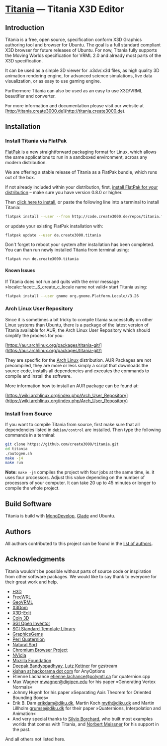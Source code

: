 [Titania](http://titania.create3000.de/) — Titania X3D Editor
==================================================

Introduction
--------------------------------------

Titania is a free, open source, specification conform X3D Graphics authoring tool and browser for Ubuntu. The goal is a 
full standard compliant X3D browser for future releases of Ubuntu. For now, Titania fully supports the Moving Worlds 
specification for VRML 2.0 and already most parts of the X3D specification.

It can be used as a simple 3D viewer for .x3dv/.x3d files, as high quality 3D animation rendering engine, for advanced 
science simulations, live data visualization, or as easy to use gaming engine.

Furthermore Titania can also be used as an easy to use X3D/VRML beautifier and converter.

For more information and documentation please visit our website at [http://titania.create3000.de](http://titania.create3000.de).

Installation
--------------------------------------

### Install Titania via FlatPak

[FlatPak](http://flatpak.org/) is a new straightforward packaging format for Linux, which allows the same applications
to run in a sandboxed environment, across any modern distribution.

We are offering a stable release of Titania as a FlatPak bundle, which runs out of the box.

If not already included within your distribution, first, [install FlatPak for your distribution](http://flatpak.org/getting.html) – make
sure you have version 0.8.0 or higher.

Then [click here to install](http://code.create3000.de/repos/titania.flatpakref), or paste the following line into a terminal to install Titania:

```bash
flatpak install --user --from http://code.create3000.de/repos/titania.flatpakref
```

or update your existing FlatPak installation with:

```bash
flatpak update --user de.create3000.titania
```

Don't forget to reboot your system after installation has been completed. You can than run newly installed Titania from terminal using:

```bash
flatpak run de.create3000.titania
```

#### Known Issues

If Titania does not run and quits with the error message »locale::facet::_S_create_c_locale name not valid« start Titania using:

```bash
flatpak install --user gnome org.gnome.Platform.Locale//3.26
```

### Arch Linux User Repository

Since it is sometimes a bit tricky to compile titania successfully on other Linux systems than Ubuntu, there is a
package of the latest version of Titania available for AUR, the Arch Linux User Repository which should simplify the
process for you:

[https://aur.archlinux.org/packages/titania-git/](https://aur.archlinux.org/packages/titania-git/)

They are specific for the [Arch Linux](https://www.archlinux.org/) distribution. AUR Packages are not precompiled, they
are more or less simply a script that downloads the source code, installs all dependencies and executes the commands to
compile and install the software.

More information how to install an AUR package can be found at:

[https://wiki.archlinux.org/index.php/Arch_User_Repository](https://wiki.archlinux.org/index.php/Arch_User_Repository)


### Install from Source

If you want to compile Titania from source, first make sure that all dependencies listed in `debian/control` are
installed. Then type the following commands in a terminal:

```bash
git clone https://github.com/create3000/titania.git
cd titania
./autogen.sh
make -j4
make run
```

**Note:** `make -j4` compiles the project with four jobs at the same time, ie. it uses four processors. Adjust this 
value depending on the number of processors of your computer.  It can take 20 up to 45 minutes or longer to compile the
whole project.


Build Software
--------------------------------------
Titania is build with [MonoDevelop](http://www.monodevelop.com/), [Glade](https://glade.gnome.org/) and Ubuntu.


Authors
--------------------------------------
All authors contributed to this project can be found in the [list of authors](AUTHORS.md).


Acknowledgments
--------------------------------------

Titania wouldn't be possible without parts of source code or inspiration from other software packages. We would like to 
say thank to everyone for their great work and help.

* [H3D](http://www.h3dapi.org/)
* [FreeWRL](http://freewrl.sourceforge.net/)
* [GeoVRML](http://www.ai.sri.com/geovrml/)
* [X3Dom](http://www.x3dom.org/)
* [X3D-Edit](https://savage.nps.edu/X3D-Edit/)
* [Coin 3D](https://bitbucket.org/Coin3D/coin/wiki/Home)
* [SGI Open Inventor](http://oss.sgi.com/projects/inventor/)
* [SGI Standard Template Library](https://www.sgi.com/tech/stl/)
* [GraphicsGems](http://tog.acm.org/resources/GraphicsGems/)
* [Perl Quaternion](http://search.cpan.org/~jchin/Math-Quaternion-0.02/lib/Math/Quaternion.pm)
* [Natural Sort](https://github.com/jjk-jacky/natsort)
* [Chromium Browser Project](https://www.chromium.org/)
* [NVidia](http://www.nvidia.de/page/home.html)
* [Mozilla Foundation](https://www.mozilla.org/de/)
* [Deepak Bandyopadhyay, Lutz Kettner](http://www.cs.unc.edu/Research/compgeom/gzstream/) for gzstream
* [kishan at hackorama dot com](http://www.hackorama.com) for AnyOptions
* Etienne Lachance <etienne.lachance@polymtl.ca> for quaternion.cpp
* Max Wagner <mwagner@digipen.edu> for his paper »Generating Vertex Normals«
* Johnny Huynh for his paper »Separating Axis Theorem for Oriented Bounding Boxes«
* Erik B. Dam <erikdam@diku.dk>, Martin Koch <myth@diku.dk> and Martin Lillholm <grumse@diku.dk> for their paper »Quaternions, Interpolation and Animation«
* And very special thanks to [Silvio Borchard](http://www.union3d.net/), who built most examples worlds that comes with Titania, and [Norbert Meissner](http://www.norbertmeissner.info/) for his support in the past.

And all others not listed here.
